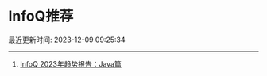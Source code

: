 # InfoQ推荐

最近更新时间: 2023-12-09 09:25:34

--- 
1. [InfoQ 2023年趋势报告：Java篇](https://www.infoq.cn/article/PgTo5YAyrPszGXHiTbss) 
